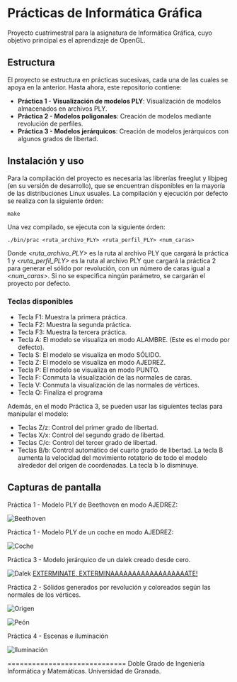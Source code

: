 Prácticas de Informática Gráfica
=============================

Proyecto cuatrimestral para la asignatura de Informática Gráfica, cuyo objetivo principal
es el aprendizaje de OpenGL.

## Estructura

El proyecto se estructura en prácticas sucesivas, cada una de las cuales se apoya en la anterior.
Hasta ahora, este repositorio contiene:

* **Práctica 1 - Visualización de modelos PLY**: Visualización de modelos almacenados en archivos PLY.
* **Práctica 2 - Modelos poligonales**: Creación de modelos mediante revolución de perfiles.
* **Práctica 3 - Modelos jerárquicos**: Creación de modelos jerárquicos con algunos grados de libertad.

## Instalación y uso

Para la compilación del proyecto es necesaria las librerías freeglut y libjpeg (en su versión de desarrollo), que se encuentran disponibles en la mayoría de las distribuciones Linux usuales. La compilación y ejecución por defecto se realiza con la siguiente órden:

    make

Una vez compilado, se ejecuta con la siguiente órden:

    ./bin/prac <ruta_archivo_PLY> <ruta_perfil_PLY> <num_caras>

Donde *\<ruta_archivo_PLY\>* es la ruta al archivo PLY que cargará la práctica 1 y *\<ruta_perfil_PLY\>* es la ruta al archivo PLY que cargará la práctica 2 para generar el sólido por revolución, con un número de caras igual a *\<num_caras\>*. Si no se especifica ningún parámetro, se cargarán el proyecto por defecto.

### Teclas disponibles

* Tecla F1: Muestra la primera práctica.
* Tecla F2: Muestra la segunda práctica.
* Tecla F3: Muestra la tercera práctica.
* Tecla A: El modelo se visualiza en modo ALAMBRE. (Este es el modo por defecto).
* Tecla S: El modelo se visualiza en modo SÓLIDO.
* Tecla Z: El modelo se visualiza en modo AJEDREZ.
* Tecla P: El modelo se visualiza en modo PUNTO.
* Tecla F: Conmuta la visualización de las normales de caras.
* Tecla V: Conmuta la visualización de las normales de vértices.
* Tecla Q: Finaliza el programa

Además, en el modo Práctica 3, se pueden usar las siguientes teclas para manipular el modelo:

* Teclas Z/z: Control del primer grado de libertad.
* Teclas X/x: Control del segundo grado de libertad.
* Teclas C/c: Control del tercer grado de libertad.
* Teclas B/b: Control automático del cuarto grado de libertad. La tecla B aumenta la velocidad
del movimiento rotatorio de todo el modelo alrededor del origen de coordenadas. La tecla b lo disminuye.

## Capturas de pantalla

Práctica 1 - Modelo PLY de Beethoven en modo AJEDREZ:

![Beethoven](https://cloud.githubusercontent.com/assets/3924815/5709707/60023f28-9a9c-11e4-866d-be10715fa5d6.png)

Práctica 1 - Modelo PLY de un coche en modo AJEDREZ:

![Coche](https://cloud.githubusercontent.com/assets/3924815/5709708/6006d61e-9a9c-11e4-8630-ec637b8f5689.png)

Práctica 3 - Modelo jerárquico de un dalek creado desde cero.

![Dalek](https://cloud.githubusercontent.com/assets/3924815/5709861/871ca930-9a9d-11e4-8c0f-6813928e04c7.png)
[EXTERMINATE, EXTERMINAAAAAAAAAAAAAAAAAATE!](http://en.wikipedia.org/wiki/Dalek)

Práctica 2 - Sólidos generados por revolución y coloreados según las normales de los vértices.

![Origen](https://cloud.githubusercontent.com/assets/3924815/5709710/604d2998-9a9c-11e4-807d-593ed9681b98.png)

![Peón](https://cloud.githubusercontent.com/assets/3924815/5709711/60508926-9a9c-11e4-87b2-bc552060f34b.png)

Práctica 4 - Escenas e iluminación

![Iluminación](https://cloud.githubusercontent.com/assets/3924815/7338716/3d485070-ec55-11e4-922c-be6138162b95.png)


=============================
Doble Grado de Ingeniería Informática y Matemáticas. Universidad de Granada.
